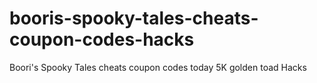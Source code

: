# booris-spooky-tales-cheats-coupon-codes-hacks
Boori's Spooky Tales cheats coupon codes today 5K golden toad Hacks

